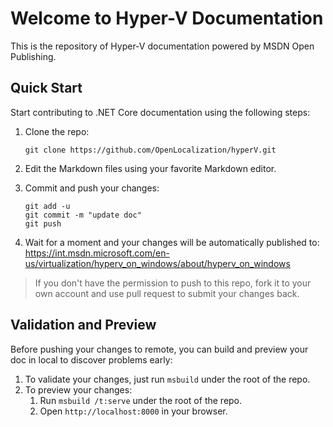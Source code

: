 Welcome to Hyper-V Documentation
==================================

This is the repository of Hyper-V documentation powered by MSDN Open Publishing.

Quick Start
-----------

Start contributing to .NET Core documentation using the following steps:

1. Clone the repo:
   ```
   git clone https://github.com/OpenLocalization/hyperV.git
   ```

2. Edit the Markdown files using your favorite Markdown editor.
3. Commit and push your changes:
   ```
   git add -u
   git commit -m "update doc"
   git push
   ```

4. Wait for a moment and your changes will be automatically published to:
https://int.msdn.microsoft.com/en-us/virtualization/hyperv_on_windows/about/hyperv_on_windows

> If you don't have the permission to push to this repo, fork it to your own account and use pull request to submit your changes back.

Validation and Preview
----------------------

Before pushing your changes to remote, you can build and preview your doc in local to discover problems early:

1. To validate your changes, just run `msbuild` under the root of the repo.
2. To preview your changes:
   1. Run `msbuild /t:serve` under the root of the repo.
   2. Open `http://localhost:8000` in your browser.
